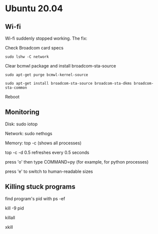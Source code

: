 # Ubuntu 20.04

## Wi-fi

Wi-fi suddenly stopped working. The fix:

Check Broadcom card specs

`sudo lshw -C network`

Clear bcmwl package and install broadcom-sta-source

`sudo apt-get purge bcmwl-kernel-source`

`sudo apt-get install broadcom-sta-source broadcom-sta-dkms broadcom-sta-common`

Reboot

## Monitoring

Disk: sudo iotop

Network: sudo nethogs

Memory: top -c (shows all processes)

top -c -d 0.5 refreshes every 0.5 seconds

press 'o' then type COMMAND=py (for example, for python processes)

press 'e' to switch to human-readable sizes

## Killing stuck programs

find program's pid with
ps -ef

kill -9 pid

killall

xkill